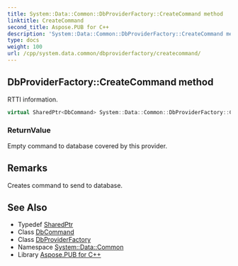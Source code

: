 ```yaml
---
title: System::Data::Common::DbProviderFactory::CreateCommand method
linktitle: CreateCommand
second_title: Aspose.PUB for C++
description: 'System::Data::Common::DbProviderFactory::CreateCommand method. RTTI information in C++.'
type: docs
weight: 100
url: /cpp/system.data.common/dbproviderfactory/createcommand/
---
```

## DbProviderFactory::CreateCommand method


RTTI information.

```cpp
virtual SharedPtr<DbCommand> System::Data::Common::DbProviderFactory::CreateCommand()=0
```


### ReturnValue

Empty command to database covered by this provider.
## Remarks


Creates command to send to database. 
## See Also

* Typedef [SharedPtr](../../../system/sharedptr/)
* Class [DbCommand](../../dbcommand/)
* Class [DbProviderFactory](../)
* Namespace [System::Data::Common](../../)
* Library [Aspose.PUB for C++](../../../)
